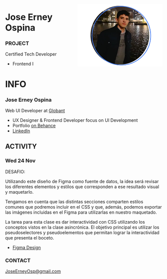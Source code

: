 <a href="https://www.behance.net/JoseOsp"><img src="../assets/joseErneyOspina.png" height="200" align="right"></a>
# Jose Erney Ospina

### PROJECT

Certified Tech Developer

- Frontend I

# INFO

### Jose Erney Ospina

Web UI Developer at [ Globant ](https://www.linkedin.com/company/globant/mycompany/)

- UX Designer & Frontend Developer focus on UI Development
- Portfolio [ on Behance ](https://www.behance.net/JoseOsp/)
- [ LinkedIn ](https://linkedin.com/in/joseerneyospina/)

## ACTIVITY

### Wed 24 Nov

DESAFIO:

Utilizando este diseño de Figma como fuente de datos, la idea será revisar los diferentes
elementos y estilos que corresponden a ese resultado visual y maquetarlo.

Tengamos en cuenta que las distintas secciones comparten estilos comunes que
podremos incluir en el CSS y que, además, podemos exportar las imágenes incluidas en el
Figma para utilizarlas en nuestro maquetado.

La tarea para esta clase es dar interactividad con CSS utilizando los conceptos vistos en la
clase asincrónica. El objetivo principal es utilizar los pseudoselectores y pseudoelementos
que permitan lograr la interactividad que presenta el boceto.


- [ Figma Design ](https://www.figma.com/file/9XZ12ORXQuvMNg3ydKQtFo/Formulario-ll?node-id=0%3A1)


### CONTACT

JoseErneyOsp@gmail.com

